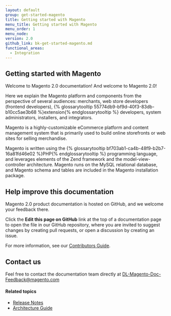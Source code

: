 ```yaml
---
layout: default
group: get-started-magento
title: Getting started with Magento
menu_title: Getting started with Magento
menu_order: 1
menu_node:
version: 2.0
github_link: bk-get-started-magento.md
functional_areas:
  - Integration
---
```


<h2 id="highlights">Getting started with Magento</h2>

Welcome to Magento 2.0 documentation! And welcome to Magento 2.0!

Here we explain the Magento platform and components from the perspective of several audiences: merchants, web store developers (frontend developers), {% glossarytooltip 55774db9-bf9d-40f3-83db-b10cc5ae3b68 %}extension{% endglossarytooltip %} developers, system administrators, installers, and integrators.

Magento is a highly-customizable eCommerce platform and content management system that is primarily used to build online storefronts or web sites for selling merchandise.

Magento is written using the {% glossarytooltip bf703ab1-ca4b-48f9-b2b7-16a81fd46e02 %}PHP{% endglossarytooltip %} programming language, and leverages elements of the Zend framework and the model-view-controller architecture. Magento runs on the MySQL relational database, and Magento schema and tables are included in the Magento installation package.

<h2 id="help">Help improve this documentation</h2>

Magento 2.0 product documentation is hosted on GitHub, and we welcome your
feedback there.

Click the **Edit this page on GitHub** link at the top of a documentation page to
open the file in our GitHub repository, where you are invited to suggest changes
by creating pull requests, or open a discussion by creating an issue.

For more information, see our <a href="{{page.baseurl}}extension-dev-guide/Contribute_edg.html">Contributors Guide</a>.

<h2 id="contact-us">Contact us</h2>
Feel free to contact the documentation team directly at
<a href="mailto:DL-Magento-Doc-Feedback@magento.com">DL-Magento-Doc-Feedback@magento.com</a>

#### Related topics

*   <a href="{{page.baseurl}}release-notes/bk-release-notes.html">Release Notes</a>
*   <a href="{{page.baseurl}}architecture/bk-architecture.html">Architecture Guide</a>
